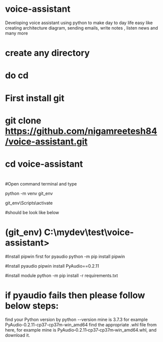 # voice-assistant
Developing voice assistant using python to make day to day life easy like creating architecture diagram, sending emails, write notes , listen news and many more

# create any directory <dir name>
# do cd <dir name>

# First install git 
# git clone https://github.com/nigamreetesh84/voice-assistant.git 
# cd voice-assistant
# 

#Open command terminal and type

python -m venv git_env

git_env\Scripts\activate

#should be look like below
# (git_env) C:\mydev\test\voice-assistant>

#Install pipwin first for pyaudio
python -m pip install pipwin

#Install pyaudio 
pipwin install PyAudio==0.2.11

#install module 
python -m pip install -r requirements.txt

# if pyaudio fails then please follow below steps:
find your Python version by python --version mine is 3.7.3 for example
PyAudio-0.2.11-cp37-cp37m-win_amd64
find the appropriate .whl file from here, for example mine is PyAudio‑0.2.11‑cp37‑cp37m‑win_amd64.whl, and download it.
